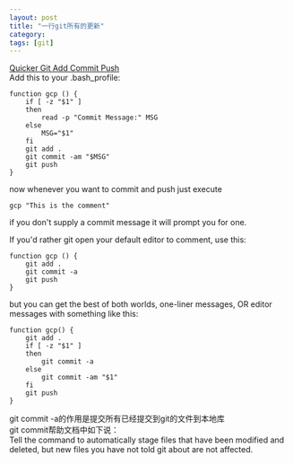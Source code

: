 ```yaml
---
layout: post
title: "一行git所有的更新"
category: 
tags: [git]
---
```

[Quicker Git Add Commit Push](https://coderwall.com/p/vej4iw)  
 Add this to your .bash_profile:

    function gcp () {
        if [ -z "$1" ]
        then
            read -p "Commit Message:" MSG
        else
            MSG="$1"
        fi
        git add .
        git commit -am "$MSG"
        git push
    }

now whenever you want to commit and push just execute

    gcp "This is the comment"

if you don't supply a commit message it will prompt you for one.  

If you'd rather git open your default editor to comment, use this:  

    function gcp () {
        git add .
        git commit -a
        git push
    }

but you can get the best of both worlds, one-liner messages, OR editor messages with something like this:

    function gcp() {
        git add .
        if [ -z "$1" ]
        then
            git commit -a
        else
            git commit -am "$1"
        fi
        git push
    }


git commit -a的作用是提交所有已经提交到git的文件到本地库  
git commit帮助文档中如下说：  
Tell the command to automatically stage files that have been modified and deleted, but new files you have not told git about are not affected.



